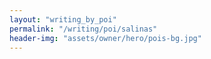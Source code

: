 ```yaml
---
layout: "writing_by_poi"
permalink: "/writing/poi/salinas"
header-img: "assets/owner/hero/pois-bg.jpg"
---
```

